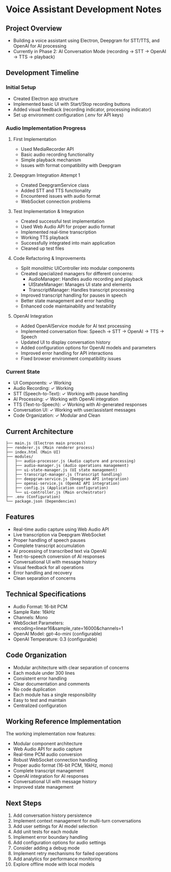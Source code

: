 # Voice Assistant Development Notes

## Project Overview
- Building a voice assistant using Electron, Deepgram for STT/TTS, and OpenAI for AI processing
- Currently in Phase 2: AI Conversation Mode (recording -> STT -> OpenAI -> TTS -> playback)

## Development Timeline

### Initial Setup
- Created Electron app structure
- Implemented basic UI with Start/Stop recording buttons
- Added visual feedback (recording indicator, processing indicator)
- Set up environment configuration (.env for API keys)

### Audio Implementation Progress
1. First Implementation
   - Used MediaRecorder API
   - Basic audio recording functionality
   - Simple playback mechanism
   - Issues with format compatibility with Deepgram

2. Deepgram Integration Attempt 1
   - Created DeepgramService class
   - Added STT and TTS functionality
   - Encountered issues with audio format
   - WebSocket connection problems

3. Test Implementation & Integration
   - Created successful test implementation
   - Used Web Audio API for proper audio format
   - Implemented real-time transcription
   - Working TTS playback
   - Successfully integrated into main application
   - Cleaned up test files

4. Code Refactoring & Improvements
   - Split monolithic UIController into modular components
   - Created specialized managers for different concerns:
     - AudioManager: Handles audio recording and playback
     - UIStateManager: Manages UI state and elements
     - TranscriptManager: Handles transcript processing
   - Improved transcript handling for pauses in speech
   - Better state management and error handling
   - Enhanced code maintainability and testability

5. OpenAI Integration
   - Added OpenAIService module for AI text processing
   - Implemented conversation flow: Speech → STT → OpenAI → TTS → Speech
   - Updated UI to display conversation history
   - Added configuration options for OpenAI models and parameters
   - Improved error handling for API interactions
   - Fixed browser environment compatibility issues

### Current State
- UI Components: ✓ Working
- Audio Recording: ✓ Working
- STT (Speech-to-Text): ✓ Working with pause handling
- AI Processing: ✓ Working with OpenAI integration
- TTS (Text-to-Speech): ✓ Working with AI-generated responses
- Conversation UI: ✓ Working with user/assistant messages
- Code Organization: ✓ Modular and Clean

## Current Architecture
```
├── main.js (Electron main process)
├── renderer.js (Main renderer process)
├── index.html (Main UI)
├── modules/
│   ├── audio-processor.js (Audio capture and processing)
│   ├── audio-manager.js (Audio operations management)
│   ├── ui-state-manager.js (UI state management)
│   ├── transcript-manager.js (Transcript handling)
│   ├── deepgram-service.js (Deepgram API integration)
│   ├── openai-service.js (OpenAI API integration)
│   ├── config.js (Application configuration)
│   └── ui-controller.js (Main orchestrator)
├── .env (Configuration)
└── package.json (Dependencies)
```

## Features
- Real-time audio capture using Web Audio API
- Live transcription via Deepgram WebSocket
- Proper handling of speech pauses
- Complete transcript accumulation
- AI processing of transcribed text via OpenAI
- Text-to-speech conversion of AI responses
- Conversational UI with message history
- Visual feedback for all operations
- Error handling and recovery
- Clean separation of concerns

## Technical Specifications
- Audio Format: 16-bit PCM
- Sample Rate: 16kHz
- Channels: Mono
- WebSocket Parameters: encoding=linear16&sample_rate=16000&channels=1
- OpenAI Model: gpt-4o-mini (configurable)
- OpenAI Temperature: 0.3 (configurable)

## Code Organization
- Modular architecture with clear separation of concerns
- Each module under 300 lines
- Consistent error handling
- Clear documentation and comments
- No code duplication
- Each module has a single responsibility
- Easy to test and maintain
- Centralized configuration

## Working Reference Implementation
The working implementation now features:
- Modular component architecture
- Web Audio API for audio capture
- Real-time PCM audio conversion
- Robust WebSocket connection handling
- Proper audio format (16-bit PCM, 16kHz, mono)
- Complete transcript management
- OpenAI integration for AI responses
- Conversational UI with message history
- Improved state management

## Next Steps
1. Add conversation history persistence
2. Implement context management for multi-turn conversations
3. Add user settings for AI model selection
4. Add unit tests for each module
5. Implement error boundary handling
6. Add configuration options for audio settings
7. Consider adding a debug mode
8. Implement retry mechanisms for failed operations
9. Add analytics for performance monitoring
10. Explore offline mode with local models

